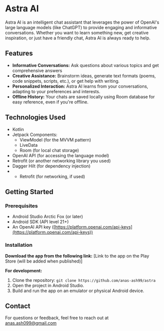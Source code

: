 # Astra AI

Astra AI is an intelligent chat assistant that leverages the power of OpenAI's large language models (like ChatGPT) to provide engaging and informative conversations. Whether you want to learn something new, get creative inspiration, or just have a friendly chat, Astra AI is always ready to help.

## Features

* **Informative Conversations:** Ask questions about various topics and get comprehensive answers
* **Creative Assistance:**  Brainstorm ideas, generate text formats (poems, code snippets, scripts, etc.), or get help with writing.
* **Personalized Interaction:** Astra AI learns from your conversations, adapting to your preferences and interests.
* **Offline History:** Your chats  are saved locally using Room database for easy reference, even if you're offline.

## Technologies Used


* Kotlin
* Jetpack Components:
  * ViewModel (for the MVVM pattern)
  * LiveData
  * Room (for local chat storage)
* OpenAI API (for accessing the language model)
* Retrofit (or another networking library you used)
* Dagger Hilt (for dependency injection)
* * Retrofit (for networking, if used)


## Getting Started

### Prerequisites

* Android Studio Arctic Fox (or later)
* Android SDK (API level 21+)
* An OpenAI API key ([https://platform.openai.com/api-keys](https://platform.openai.com/api-keys))

### Installation

**Download the app from the following link:**
[Link to the app on the Play Store (will be added when published)]

**For development:**

1. Clone the repository: `git clone https://github.com/anas-ash99/astra`
2. Open the project in Android Studio.
3. Build and run the app on an emulator or physical Android device.

## Contact

For questions or feedback, feel free to reach out at anas.ash099@gmail.com